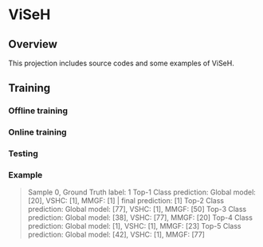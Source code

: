 # ViSeH
## Overview
This projection includes source codes and some examples of ViSeH.
## Training
### Offline training
### Online training
### Testing
### Example

> Sample 0, Ground Truth label: 1
> Top-1 Class prediction: Global model: [20], VSHC: [1], MMGF: [1] | final prediction: [1]
> Top-2 Class prediction: Global model: [77], VSHC: [1], MMGF: [50]
> Top-3 Class prediction: Global model: [38], VSHC: [77], MMGF: [20]
> Top-4 Class prediction: Global model: [1], VSHC: [1], MMGF: [23]
> Top-5 Class prediction: Global model: [42], VSHC: [1], MMGF: [77]
